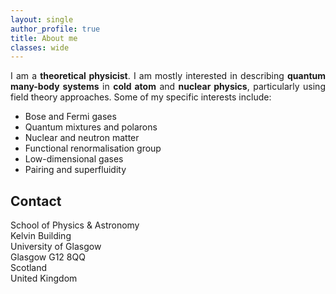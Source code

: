 ```yaml
---
layout: single
author_profile: true
title: About me
classes: wide
---
```


<div style="text-align: justify"> I am a <b>theoretical physicist</b>. I am mostly interested in describing <b>quantum many-body systems</b> in <b>cold atom</b> and <b>nuclear physics</b>, particularly using field theory approaches. Some of my specific interests include:</div>

* Bose and Fermi gases
* Quantum mixtures and polarons
* Nuclear and neutron matter
* Functional renormalisation group
* Low-dimensional gases
* Pairing and superfluidity

## Contact

School of Physics & Astronomy<br>
Kelvin Building<br>
University of Glasgow<br>
Glasgow G12 8QQ<br>
Scotland<br>
United Kingdom<br>
